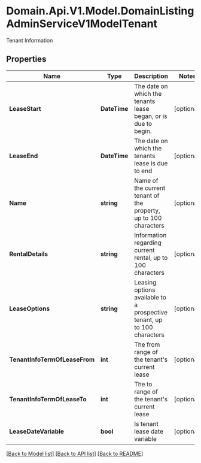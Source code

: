 # Domain.Api.V1.Model.DomainListingAdminServiceV1ModelTenant
Tenant Information
## Properties

Name | Type | Description | Notes
------------ | ------------- | ------------- | -------------
**LeaseStart** | **DateTime** | The date on which the tenants lease began, or is due to begin. | [optional] 
**LeaseEnd** | **DateTime** | The date on which the tenants lease is due to end | [optional] 
**Name** | **string** | Name of the current tenant of the property, up to 100 characters | [optional] 
**RentalDetails** | **string** | Information regarding current rental, up to 100 characters | [optional] 
**LeaseOptions** | **string** | Leasing options available to a prospective tenant, up to 100 characters | [optional] 
**TenantInfoTermOfLeaseFrom** | **int** | The from range of the tenant&#39;s current lease | [optional] 
**TenantInfoTermOfLeaseTo** | **int** | The to range of the tenant&#39;s current lease | [optional] 
**LeaseDateVariable** | **bool** | Is tenant lease date variable | [optional] 

[[Back to Model list]](../README.md#documentation-for-models) [[Back to API list]](../README.md#documentation-for-api-endpoints) [[Back to README]](../README.md)


